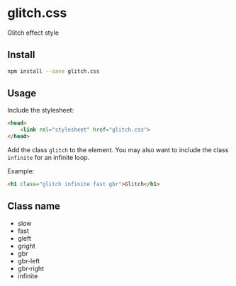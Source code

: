 # glitch.css

Glitch effect style

## Install

```bash
npm install --save glitch.css
```

## Usage

Include the stylesheet:

```html
<head>
	<link rel="stylesheet" href="glitch.css">
</head>
```

Add the class ```glitch``` to the element. You may also want to include the class ```infinite``` for an infinite loop.

Example:
```html
<h1 class="glitch infinite fast gbr">Glitch</h1>
```

## Class name

* slow
* fast
* gleft
* gright
* gbr
* gbr-left
* gbr-right
* infinite